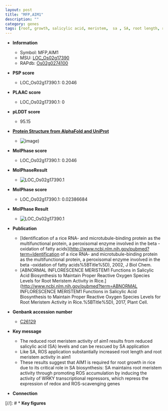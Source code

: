```yaml
---
layout: post
title: "MFP,AIM1"
description: ""
category: genes
tags: [root, growth, salicylic acid, meristem,  sa , SA, root length, root meristem]
---
```


* **Information**  
    + Symbol: MFP,AIM1  
    + MSU: [LOC_Os02g17390](http://rice.plantbiology.msu.edu/cgi-bin/ORF_infopage.cgi?orf=LOC_Os02g17390)  
    + RAPdb: [Os02g0274100](http://rapdb.dna.affrc.go.jp/viewer/gbrowse_details/irgsp1?name=Os02g0274100)  

* **PSP score**  
    + LOC_Os02g17390.1: 0.2046 

* **PLAAC score**  
    + LOC_Os02g17390.1: 0 

* **pLDDT score**
    + 95.15

* **[Protein Structure from AlphaFold and UniProt](https://www.uniprot.org/uniprotkb/Q8W1L6/entry#structure)**
    + ![image](https://ricepsp.github.io/images/Q8/AF-Q8W1L6-F1.png))

* **MolPhase score**
    + LOC_Os02g17390.1: 0.2046

* **MolPhaseResult**
    + ![LOC_Os02g17390.1](https://ricepsp.github.io/pictures/LOC_Os02g/LOC_Os02g17390.1.png)

* **MolPhase score**
    + LOC_Os02g17390.1: 0.02386684

* **MolPhase Result**
    + ![LOC_Os02g17390.1](https://304243504.github.io/Pictures/LOC_Os02g/LOC_Os02g17390.1.png)

* **Publication**  
    + [Identification of a rice RNA- and microtubule-binding protein as the multifunctional protein, a peroxisomal enzyme involved in the beta -oxidation of fatty acids](http://www.ncbi.nlm.nih.gov/pubmed?term=Identification of a rice RNA- and microtubule-binding protein as the multifunctional protein, a peroxisomal enzyme involved in the beta -oxidation of fatty acids%5BTitle%5D), 2002, J Biol Chem.
    + [ABNORMAL INFLORESCENCE MERISTEM1 Functions in Salicylic Acid Biosynthesis to Maintain Proper Reactive Oxygen Species Levels for Root Meristem Activity in Rice.](http://www.ncbi.nlm.nih.gov/pubmed?term=ABNORMAL INFLORESCENCE MERISTEM1 Functions in Salicylic Acid Biosynthesis to Maintain Proper Reactive Oxygen Species Levels for Root Meristem Activity in Rice.%5BTitle%5D), 2017, Plant Cell.

* **Genbank accession number**  
    + [C26129](http://www.ncbi.nlm.nih.gov/nuccore/C26129)

* **Key message**  
    + The reduced root meristem activity of aim1 results from reduced salicylic acid (SA) levels and can be rescued by SA application
    + Like SA, ROS application substantially increased root length and root meristem activity in aim1
    + These results suggest that AIM1 is required for root growth in rice due to its critical role in SA biosynthesis: SA maintains root meristem activity through promoting ROS accumulation by inducing the activity of WRKY transcriptional repressors, which repress the expression of redox and ROS-scavenging genes

* **Connection**  

[//]: # * **Key figures**  


